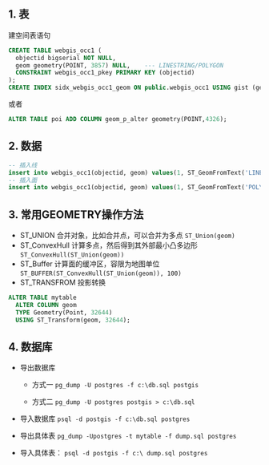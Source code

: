 
## 1. 表

建空间表语句

```sql
CREATE TABLE webgis_occ1 (
  objectid bigserial NOT NULL,
  geom geometry(POINT, 3857) NULL,    --- LINESTRING/POLYGON
  CONSTRAINT webgis_occ1_pkey PRIMARY KEY (objectid)
);
CREATE INDEX sidx_webgis_occ1_geom ON public.webgis_occ1 USING gist (geom);
```

或者

```sql
ALTER TABLE poi ADD COLUMN geom_p_alter geometry(POINT,4326);
```

## 2. 数据

```sql
-- 插入线
insert into webgis_occ1(objectid, geom) values(1, ST_GeomFromText('LINESTRING(12 23, 26 30)', 3857));
-- 插入面
insert into webgis_occ1(objectid, geom) values(1, ST_GeomFromText('POLYGON((10 20, 20 40, 50 15, 10 20))', 3857));
```

## 3. 常用GEOMETRY操作方法

*   ST\_UNION    合并对象，比如合并点，可以合并为多点
    `ST_Union(geom)`
*   ST\_ConvexHull    计算多点，然后得到其外部最小凸多边形
    `ST_ConvexHull(ST_Union(geom))`
*   ST\_Buffer    计算面的缓冲区，容限为地图单位\
    `ST_BUFFER(ST_ConvexHull(ST_Union(geom)), 100)`
*   ST\_TRANSFROM    投影转换

```sql
ALTER TABLE mytable 
  ALTER COLUMN geom 
  TYPE Geometry(Point, 32644) 
  USING ST_Transform(geom, 32644);
```

## 4. 数据库

*   导出数据库

    *   方式一
        `pg_dump -U postgres -f c:\db.sql postgis`

    *   方式二
        `pg_dump -U postgres postgis > c:\db.sql`

*   导入数据库
    `psql -d postgis -f c:\db.sql postgres`

*   导出具体表
    `pg_dump -Upostgres -t mytable -f dump.sql postgres`

*   导入具体表：
    `psql -d postgis -f c:\ dump.sql postgres`

